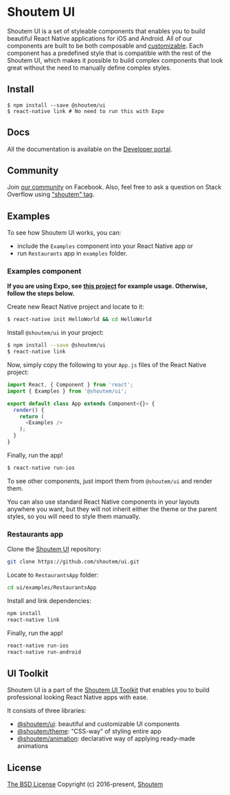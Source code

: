 # Shoutem UI

Shoutem UI is a set of styleable components that enables you to build beautiful React Native applications for iOS and Android. All of our components are built to be both composable and [customizable](http://github.com/shoutem/theme). Each component has a predefined style that is compatible with the rest of the Shoutem UI, which makes it possible to build complex components that look great without the need to manually define complex styles.

## Install

```
$ npm install --save @shoutem/ui
$ react-native link # No need to run this with Expo
```

## Docs

All the documentation is available on the [Developer portal](http://shoutem.github.io/docs/ui-toolkit/introduction).

## Community

Join [our community](https://www.facebook.com/groups/shoutem.community/) on Facebook. Also, feel free to ask a question on Stack Overflow using ["shoutem" tag](http://stackoverflow.com/tags/shoutem).

## Examples

To see how Shoutem UI works, you can:

- include the `Examples` component into your React Native app or
- run `Restaurants` app in `examples` folder.

### Examples component

**If you are using Expo, see [this
project](https://github.com/shoutem/ui/blob/develop/examples/create-react-native-app/App.js)
for example usage. Otherwise, follow the steps below.**

Create new React Native project and locate to it:

```bash
$ react-native init HelloWorld && cd HelloWorld
```

Install `@shoutem/ui` in your project:

```bash
$ npm install --save @shoutem/ui
$ react-native link
```

Now, simply copy the following to your `App.js` files of the React Native project:

```JavaScript
import React, { Component } from 'react';
import { Examples } from '@shoutem/ui';

export default class App extends Component<{}> {
  render() {
    return (
      <Examples />
    );
  }
}
```

Finally, run the app!

```bash
$ react-native run-ios
```

To see other components, just import them from `@shoutem/ui` and render them.

You can also use standard React Native components in your layouts anywhere you want, but they will not inherit either the theme or the parent styles, so you will need to style them manually.


### Restaurants app

Clone the [Shoutem UI](https://github.com/shoutem/ui) repository:

```bash
git clone https://github.com/shoutem/ui.git
```

Locate to `RestaurantsApp` folder:

```bash
cd ui/examples/RestaurantsApp
```

Install and link dependencies:

```bash
npm install
react-native link
```

Finally, run the app!

```bash
react-native run-ios
react-native run-android
```

## UI Toolkit

Shoutem UI is a part of the [Shoutem UI Toolkit](https://shoutem.github.io/ui/) that enables you to build professional looking React Native apps with ease.

It consists of three libraries:

- [@shoutem/ui](https://github.com/shoutem/ui): beautiful and customizable UI components
- [@shoutem/theme](https://github.com/shoutem/theme): “CSS-way” of styling entire app
- [@shoutem/animation](https://github.com/shoutem/animation): declarative way of applying ready-made  animations

## License

[The BSD License](https://opensource.org/licenses/BSD-3-Clause)
Copyright (c) 2016-present, [Shoutem](http://shoutem.github.io)
